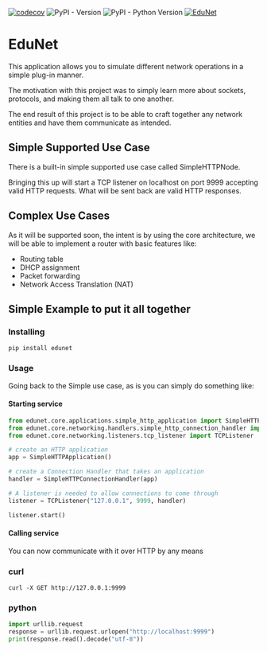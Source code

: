 [![codecov](https://codecov.io/gh/idjaw/edunet/graph/badge.svg?token=5MZIOFVHA9)](https://codecov.io/gh/idjaw/edunet)
![PyPI - Version](https://img.shields.io/pypi/v/edunet)
![PyPI - Python Version](https://img.shields.io/pypi/pyversions/edunet)
[![EduNet](https://github.com/idjaw/edunet/actions/workflows/test.yml/badge.svg?branch=main)](https://github.com/idjaw/edunet/actions/workflows/test.yml)

# EduNet
This application allows you to simulate different network operations in a simple plug-in manner.

The motivation with this project was to simply learn more about sockets, protocols, and making them all talk to one another.

The end result of this project is to be able to craft together any network entities and have them communicate as intended.

## Simple Supported Use Case

There is a built-in simple supported use case called SimpleHTTPNode.

Bringing this up will start a TCP listener on localhost on port 9999 accepting valid HTTP requests.
What will be sent back are valid HTTP responses.

## Complex Use Cases

As it will be supported soon, the intent is by using the core architecture,
we will be able to implement a router with basic features like:

- Routing table
- DHCP assignment
- Packet forwarding
- Network Access Translation (NAT)

## Simple Example to put it all together

### Installing
```shell
pip install edunet
```

### Usage
Going back to the Simple use case, as is you can simply do something like:

#### Starting service

```python
from edunet.core.applications.simple_http_application import SimpleHTTPApplication
from edunet.core.networking.handlers.simple_http_connection_handler import SimpleHTTPConnectionHandler
from edunet.core.networking.listeners.tcp_listener import TCPListener 

# create an HTTP application 
app = SimpleHTTPApplication()

# create a Connection Handler that takes an application
handler = SimpleHTTPConnectionHandler(app)

# A listener is needed to allow connections to come through
listener = TCPListener("127.0.0.1", 9999, handler)

listener.start()
```

#### Calling service
You can now communicate with it over HTTP by any means

### curl
```shell
curl -X GET http://127.0.0.1:9999
```

### python
```python
import urllib.request
response = urllib.request.urlopen("http://localhost:9999")
print(response.read().decode("utf-8"))
```
